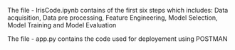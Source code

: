 The file - IrisCode.ipynb contains of the first six steps which includes:
  Data acquisition,
  Data pre processing, 
  Feature Engineering,
  Model Selection,
  Model Training and
  Model Evaluation

The file - app.py contains the code used for deployement using POSTMAN
